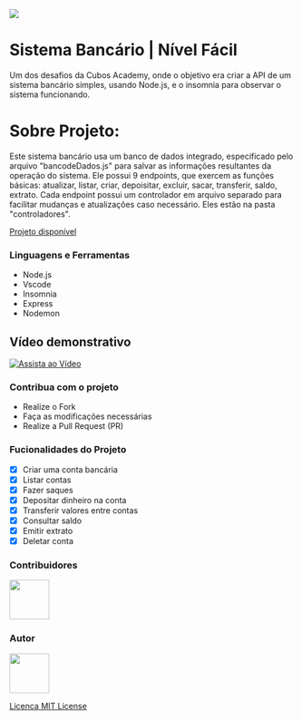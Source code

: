![](https://i.ibb.co/54tjzHh/Sistema-Banc-rio.png)

# Sistema Bancário | Nível Fácil

Um dos desafios da Cubos Academy, onde o objetivo era criar a API de um sistema bancário simples, usando Node.js, e o insomnia para observar o sistema funcionando.

# Sobre Projeto:

Este sistema bancário usa um banco de dados integrado, especificado pelo arquivo "bancodeDados.js" para salvar as informações resultantes da operação do sistema. Ele possui 9 endpoints, que exercem as funções básicas: atualizar, listar, criar, depoisitar, excluir, sacar, transferir, saldo, extrato. Cada endpoint possui um controlador em arquivo separado para facilitar mudanças e atualizações caso necessário. Eles estão na pasta "controladores". 

[Projeto disponível](https://github.com/manassesmlira/sistema-bancario)

### Linguagens e Ferramentas

- Node.js
- Vscode
- Insomnia
- Express
- Nodemon

## Vídeo demonstrativo

[![Assista ao Vídeo](https://i.ibb.co/WvMFFGq/Design-sem-nome.png)](https://youtu.be/MyjLcFJWqVw?si=WdVkx-agHYz8rynC)


### Contribua com o projeto

- Realize o Fork
- Faça as modificações necessárias
- Realize a Pull Request (PR)

### Fucionalidades do Projeto

- [x] Criar uma conta bancária
- [x] Listar contas
- [x] Fazer saques
- [x] Depositar dinheiro na conta
- [x] Transferir valores entre contas
- [x] Consultar saldo
- [x] Emitir extrato
- [x] Deletar conta

### Contribuidores

<a href="https://github.com/manassesmlira">
<img src="https://i.ibb.co/h1YRCr6/mana-150px.png" width="70px" />
</a>

### Autor

<a href="https://github.com/manassesmlira">
<img src="https://i.ibb.co/h1YRCr6/mana-150px.png" width="70px" />
</a>

[Licenca MIT License](http://creativecommons.org/licenses/by)
